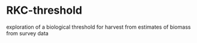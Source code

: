 # RKC-threshold
exploration of a biological threshold for harvest from estimates of biomass from survey data
